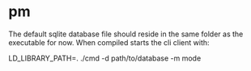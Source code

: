 pm
==

The default sqlite database file should reside in the same folder as the 
executable for now. When compiled starts the cli client with:

LD_LIBRARY_PATH=. ./cmd -d path/to/database -m mode
